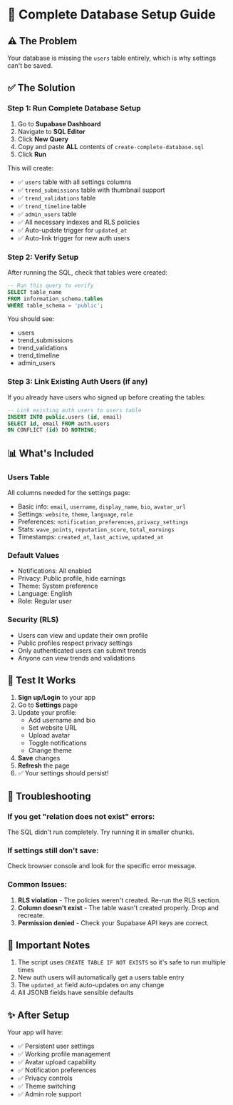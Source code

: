 # 🚀 Complete Database Setup Guide

## ⚠️ The Problem
Your database is missing the `users` table entirely, which is why settings can't be saved.

## ✅ The Solution

### Step 1: Run Complete Database Setup
1. Go to **Supabase Dashboard**
2. Navigate to **SQL Editor**
3. Click **New Query**
4. Copy and paste **ALL** contents of `create-complete-database.sql`
5. Click **Run**

This will create:
- ✅ `users` table with all settings columns
- ✅ `trend_submissions` table with thumbnail support
- ✅ `trend_validations` table
- ✅ `trend_timeline` table
- ✅ `admin_users` table
- ✅ All necessary indexes and RLS policies
- ✅ Auto-update trigger for `updated_at`
- ✅ Auto-link trigger for new auth users

### Step 2: Verify Setup
After running the SQL, check that tables were created:

```sql
-- Run this query to verify
SELECT table_name 
FROM information_schema.tables 
WHERE table_schema = 'public';
```

You should see:
- users
- trend_submissions
- trend_validations
- trend_timeline
- admin_users

### Step 3: Link Existing Auth Users (if any)
If you already have users who signed up before creating the tables:

```sql
-- Link existing auth users to users table
INSERT INTO public.users (id, email)
SELECT id, email FROM auth.users
ON CONFLICT (id) DO NOTHING;
```

## 📊 What's Included

### Users Table
All columns needed for the settings page:
- Basic info: `email`, `username`, `display_name`, `bio`, `avatar_url`
- Settings: `website`, `theme`, `language`, `role`
- Preferences: `notification_preferences`, `privacy_settings`
- Stats: `wave_points`, `reputation_score`, `total_earnings`
- Timestamps: `created_at`, `last_active`, `updated_at`

### Default Values
- Notifications: All enabled
- Privacy: Public profile, hide earnings
- Theme: System preference
- Language: English
- Role: Regular user

### Security (RLS)
- Users can view and update their own profile
- Public profiles respect privacy settings
- Only authenticated users can submit trends
- Anyone can view trends and validations

## 🧪 Test It Works

1. **Sign up/Login** to your app
2. Go to **Settings** page
3. Update your profile:
   - Add username and bio
   - Set website URL
   - Upload avatar
   - Toggle notifications
   - Change theme
4. **Save** changes
5. **Refresh** the page
6. ✅ Your settings should persist!

## 🚨 Troubleshooting

### If you get "relation does not exist" errors:
The SQL didn't run completely. Try running it in smaller chunks.

### If settings still don't save:
Check browser console and look for the specific error message.

### Common Issues:
1. **RLS violation** - The policies weren't created. Re-run the RLS section.
2. **Column doesn't exist** - The table wasn't created properly. Drop and recreate.
3. **Permission denied** - Check your Supabase API keys are correct.

## 📝 Important Notes

1. The script uses `CREATE TABLE IF NOT EXISTS` so it's safe to run multiple times
2. New auth users will automatically get a users table entry
3. The `updated_at` field auto-updates on any change
4. All JSONB fields have sensible defaults

## ✨ After Setup

Your app will have:
- ✅ Persistent user settings
- ✅ Working profile management
- ✅ Avatar upload capability
- ✅ Notification preferences
- ✅ Privacy controls
- ✅ Theme switching
- ✅ Admin role support